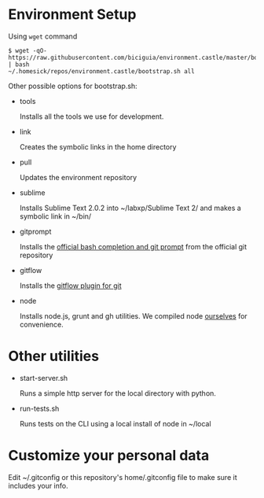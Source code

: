 # Environment Setup

Using ``wget`` command

```
$ wget -qO- https://raw.githubusercontent.com/biciguia/environment.castle/master/bootstrap.sh | bash
~/.homesick/repos/environment.castle/bootstrap.sh all
```

Other possible options for bootstrap.sh:


* tools

	Installs all the tools we use for development.

* link

	Creates the symbolic links in the home directory

* pull

	Updates the environment repository

* sublime

	Installs Sublime Text 2.0.2 into ~/labxp/Sublime Text 2/ and makes a symbolic link in ~/bin/

* gitprompt

	Installs the [official bash completion and git prompt](https://github.com/git/git/tree/master/contrib/completion) from the official git repository

* gitflow

	Installs the [gitflow plugin for git](https://github.com/nvie/gitflow)

* node

	Installs node.js, grunt and gh utilities. We compiled node [ourselves](https://github.com/biciguia/node) for convenience.

# Other utilities

* start-server.sh

	Runs a simple http server for the local directory with python.

* run-tests.sh

	Runs tests on the CLI using a local install of node in ~/local

# Customize your personal data

Edit ~/.gitconfig or this repository's home/.gitconfig file to make sure it includes your info.

